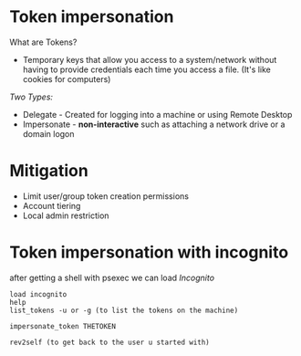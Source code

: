 # Token impersonation
What are Tokens?
   - Temporary keys that allow you access to a system/network without having to provide credentials each time you access a file. (It's like cookies for computers)

 *Two Types:*
   - Delegate - Created for logging into a machine or using Remote Desktop
   - Impersonate - **non-interactive** such as attaching a network drive or a domain logon




# Mitigation

- Limit user/group token creation permissions
- Account tiering
- Local admin restriction



# Token impersonation with incognito


after getting a shell with psexec we can load *Incognito*

```
load incognito
help
list_tokens -u or -g (to list the tokens on the machine)

impersonate_token THETOKEN

rev2self (to get back to the user u started with)
```
